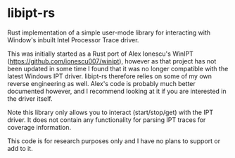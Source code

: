 # libipt-rs
Rust implementation of a simple user-mode library for interacting with Window's inbuilt Intel Processor Trace driver.

This was initially started as a Rust port of Alex Ionescu's WinIPT (https://github.com/ionescu007/winipt), however as that project has not been updated in some time I found that it was no longer compatible with the latest Windows IPT driver. libipt-rs therefore relies on some of my own reverse engineering as well. Alex's code is probably much better documented however, and I recommend looking at it if you are interested in the driver itself.

Note this library only allows you to interact (start/stop/get) with the IPT driver. It does not contain any functionality for parsing IPT traces for coverage information.

This code is for research purposes only and I have no plans to support or add to it.
